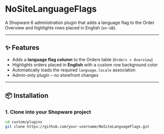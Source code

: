 # NoSiteLanguageFlags

A Shopware 6 administration plugin that adds a language flag to the Order Overview and highlights rows placed in English (`en-GB`).

---

## ✨ Features

- Adds a **language flag column** to the Orders table (`Orders > Overview`)
- Highlights orders placed in **English** with a custom row background color
- Automatically loads the required `language.locale` association
- Admin-only plugin – no storefront changes

---

## 📦 Installation

### 1. Clone into your Shopware project

```bash
cd custom/plugins
git clone https://github.com/your-username/NoSiteLanguageFlags.git
